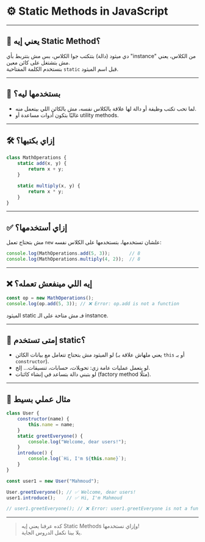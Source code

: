 # ⚙️ Static Methods in JavaScript

---

## 📌 يعني إيه Static Method؟

دي ميثود (دالة) بتتكتب جوا الكلاس، بس مش بتتربط بأي "instance" من الكلاس، يعني مش بتشتغل على كائن معين.  
بنستخدم الكلمة المفتاحية `static` قبل اسم الميثود.

---

## 🤔 بستخدمها ليه؟

- لما تحب تكتب وظيفة أو دالة لها علاقة بالكلاس نفسه، مش بالكائن اللي بيتعمل منه.
- غالبًا بتكون أدوات مساعدة أو utility methods.

---

## 🛠️ إزاي بكتبها؟

```js
class MathOperations {
	static add(x, y) {
		return x + y;
	}

	static multiply(x, y) {
		return x * y;
	}
}
````

---

## ✅ إزاي أستخدمها؟

مش بتحتاج تعمل `new` علشان تستخدمها، بتستخدمها على الكلاس نفسه:

```js
console.log(MathOperations.add(5, 3));       // 8
console.log(MathOperations.multiply(4, 2));  // 8
```

---

## ❌ إيه اللي مينفعش تعمله؟

```js
const op = new MathOperations();
console.log(op.add(5, 3)); // ❌ Error: op.add is not a function
```

الميثود static فـ مش متاحة على الـ instance.

---

## 🧠 إمتى تستخدم static؟

- لو الميثود مش بتحتاج تتعامل مع بيانات الكائن (يعني ملهاش علاقة بـ `this` أو بـ `constructor`).
- لو بتعمل عمليات عامة زي: تحويلات، حسابات، تنسيقات... إلخ.
- لو بتبني دالة بتساعد في إنشاء كائنات (factory method مثلًا).
---

## 🧪 مثال عملي بسيط

```js
class User {
	constructor(name) {
		this.name = name;
	}
	static greetEveryone() {
		console.log("Welcome, dear users!");
	}
	introduce() {
		console.log(`Hi, I'm ${this.name}`);
	}
}

const user1 = new User("Mahmoud");

User.greetEveryone(); // ✅ Welcome, dear users!
user1.introduce();    // ✅ Hi, I'm Mahmoud

// user1.greetEveryone(); // ❌ Error: user1.greetEveryone is not a function
```

---

> كده عرفنا يعني إيه Static Methods وإزاي نستخدمها!  
> يلا بينا نكمل الدروس الجاية.
